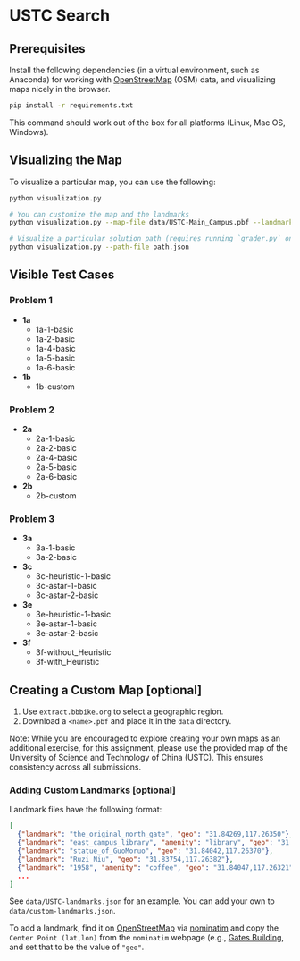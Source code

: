 # USTC Search

## Prerequisites

Install the following dependencies (in a virtual environment, such as Anaconda) for working with 
 [OpenStreetMap](https://www.openstreetmap.org/) (OSM) data, and visualizing maps nicely in the browser.

```bash
pip install -r requirements.txt
```

This command should work out of the box for all platforms (Linux, Mac OS, Windows).


## Visualizing the Map

To visualize a particular map, you can use the following:

```bash
python visualization.py

# You can customize the map and the landmarks
python visualization.py --map-file data/USTC-Main_Campus.pbf --landmark-file data/USTC-landmarks.json

# Visualize a particular solution path (requires running `grader.py` on question 1b/2b first!)
python visualization.py --path-file path.json
```

## Visible Test Cases

### Problem 1
- **1a**
  - 1a-1-basic
  - 1a-2-basic
  - 1a-4-basic
  - 1a-5-basic
  - 1a-6-basic
- **1b**
  - 1b-custom

### Problem 2
- **2a**
  - 2a-1-basic
  - 2a-2-basic
  - 2a-4-basic
  - 2a-5-basic
  - 2a-6-basic
- **2b**
  - 2b-custom

### Problem 3
- **3a**
  - 3a-1-basic
  - 3a-2-basic
- **3c**
  - 3c-heuristic-1-basic
  - 3c-astar-1-basic
  - 3c-astar-2-basic
- **3e**
  - 3e-heuristic-1-basic
  - 3e-astar-1-basic
  - 3e-astar-2-basic
- **3f**
  - 3f-without_Heuristic
  - 3f-with_Heuristic


## Creating a Custom Map [optional]

1. Use `extract.bbbike.org` to select a geographic region.
2. Download a `<name>.pbf` and place it in the `data` directory.

Note: While you are encouraged to explore creating your own maps as an additional exercise, for this assignment, please use the provided map of the University of Science and Technology of China (USTC). This ensures consistency across all submissions.

### Adding Custom Landmarks [optional]

Landmark files have the following format:

```json
[
  {"landmark": "the_original_north_gate", "geo": "31.84269,117.26350"},
  {"landmark": "east_campus_library", "amenity": "library", "geo": "31.83898,117.26387"},
  {"landmark": "statue_of_GuoMoruo", "geo": "31.84042,117.26370"},
  {"landmark": "Ruzi_Niu", "geo": "31.83754,117.26382"},
  {"landmark": "1958", "amenity": "coffee", "geo": "31.84047,117.26321"},
  ...
]
```
See `data/USTC-landmarks.json` for an example. You can add your own to `data/custom-landmarks.json`.

To add a landmark, find it on [OpenStreetMap](https://www.openstreetmap.org/) via [nominatim](https://nominatim.openstreetmap.org/) and 
copy the `Center Point (lat,lon)` from the `nominatim` webpage 
(e.g., [Gates Building](https://nominatim.openstreetmap.org/ui/details.html?osmtype=W&osmid=232841885&class=building),
and set that to be the value of `"geo"`.

